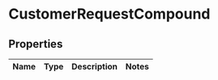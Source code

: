 
# CustomerRequestCompound

## Properties
| Name | Type | Description | Notes |
| ------------ | ------------- | ------------- | ------------- |



